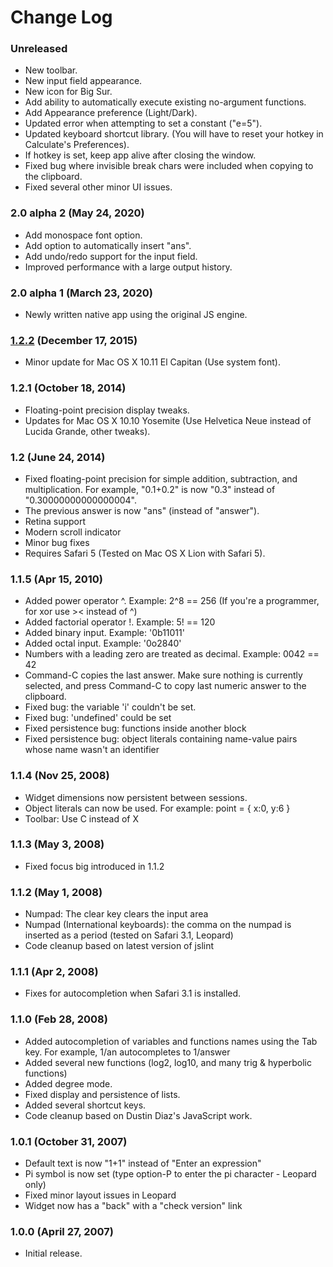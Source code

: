 # Change Log

### Unreleased
- New toolbar.
- New input field appearance.
- New icon for Big Sur.
- Add ability to automatically execute existing no-argument functions.
- Add Appearance preference (Light/Dark).
- Updated error when attempting to set a constant ("e=5").
- Updated keyboard shortcut library. (You will have to reset your hotkey in Calculate's Preferences).
- If hotkey is set, keep app alive after closing the window.
- Fixed bug where invisible break chars were included when copying to the clipboard.
- Fixed several other minor UI issues.

### 2.0 alpha 2 (May 24, 2020)
- Add monospace font option.
- Add option to automatically insert "ans".
- Add undo/redo support for the input field.
- Improved performance with a large output history.

### 2.0 alpha 1 (March 23, 2020)
- Newly written native app using the original JS engine.

### [1.2.2](https://github.com/brackeen/calculate-widget/releases/tag/1.2.2) (December 17, 2015)
- Minor update for Mac OS X 10.11 El Capitan (Use system font).

### 1.2.1 (October 18, 2014)
- Floating-point precision display tweaks.
- Updates for Mac OS X 10.10 Yosemite (Use Helvetica Neue instead of Lucida Grande, other tweaks).

### 1.2 (June 24, 2014)
- Fixed floating-point precision for simple addition, subtraction, and 
  multiplication. For example, "0.1+0.2" is now "0.3" instead of 
  "0.30000000000000004".
- The previous answer is now "ans" (instead of "answer").
- Retina support
- Modern scroll indicator
- Minor bug fixes
- Requires Safari 5 (Tested on Mac OS X Lion with Safari 5).

### 1.1.5 (Apr 15, 2010)
- Added power operator ^. Example: 2^8 == 256 (If you're a programmer, for xor use >< instead of ^)
- Added factorial operator !. Example: 5! == 120
- Added binary input. Example: '0b11011'
- Added octal input. Example: '0o2840'
- Numbers with a leading zero are treated as decimal. Example: 0042 == 42
- Command-C copies the last answer. Make sure nothing is currently
  selected, and press Command-C to copy last numeric answer to the clipboard.
- Fixed bug: the variable 'i' couldn't be set.
- Fixed bug: 'undefined' could be set
- Fixed persistence bug: functions inside another block
- Fixed persistence bug: object literals containing name-value pairs whose name
  wasn't an identifier

### 1.1.4 (Nov 25, 2008)
- Widget dimensions now persistent between sessions.
- Object literals can now be used. For example: point = { x:0, y:6 }
- Toolbar: Use C instead of X

### 1.1.3 (May 3, 2008)
- Fixed focus big introduced in 1.1.2

### 1.1.2 (May 1, 2008)
- Numpad: The clear key clears the input area
- Numpad (International keyboards): the comma on the numpad is inserted as a period
  (tested on Safari 3.1, Leopard)
- Code cleanup based on latest version of jslint

### 1.1.1 (Apr 2, 2008)
- Fixes for autocompletion when Safari 3.1 is installed.

### 1.1.0 (Feb 28, 2008)
- Added autocompletion of variables and functions names using the Tab key.
  For example, 1/an<TAB> autocompletes to 1/answer
- Added several new functions (log2, log10, and many trig & hyperbolic functions)
- Added degree mode.
- Fixed display and persistence of lists.
- Added several shortcut keys.
- Code cleanup based on Dustin Diaz's JavaScript work.

### 1.0.1 (October 31, 2007)
- Default text is now "1+1" instead of "Enter an expression"
- Pi symbol is now set (type option-P to enter the pi character - Leopard only)
- Fixed minor layout issues in Leopard
- Widget now has a "back" with a "check version" link

### 1.0.0 (April 27, 2007)
- Initial release.
